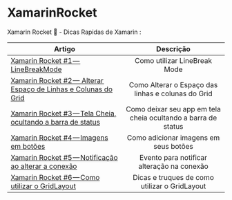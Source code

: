 # XamarinRocket
Xamarin Rocket :rocket: - Dicas Rapidas de Xamarin : 

|Artigo | Descrição|
| ------------------- | :------------------: |
|[Xamarin Rocket #1 — LineBreakMode](https://medium.com/@bertuzzi/xamarin-rocket-1-linebreakmode-60857312a4bb)|Como utilizar LineBreak Mode|
|[Xamarin Rocket #2 — Alterar Espaço de Linhas e Colunas do Grid](https://medium.com/@bertuzzi/xamarin-rocket-2-alte-o-espa%C3%A7o-das-linhas-e-colunas-do-grid-f0fdc6ceaa8d)|Como Alterar o Espaço das linhas e colunas do Grid|
|[Xamarin Rocket #3 — Tela Cheia, ocultando a barra de status](https://medium.com/@bertuzzi/xamarin-rocket-3-tela-cheia-ocultando-a-barra-de-status-8df9f31534d4)|Como deixar seu app em tela cheia ocultando a barra de status|
|[Xamarin Rocket #4 — Imagens em botões](https://medium.com/@bertuzzi/xamarin-rocket-4-imagens-em-bot%C3%B5es-1a5faa581a42)|Como adicionar imagens em seus botões|
|[Xamarin Rocket #5 — Notificação ao alterar a conexão](https://medium.com/@bertuzzi/xamarin-rocket-5-notifica%C3%A7%C3%A3o-ao-alterar-a-conex%C3%A3o-5495c5f57a4d)|Evento para notificar alteração na conexão|
|[Xamarin Rocket #6 — Como utilizar o GridLayout](https://medium.com/@bertuzzi/xamarin-rocket-6-como-utilizar-o-gridlayout-45e0ab4b525b)|Dicas e truques de como utilizar o GridLayout|


